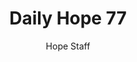 ---
image: /assets/img/daily-hope-default-artwork.png
title: Daily Hope 77
number: 77
categories:
  - Daily Hope
author: Hope Staff
notes: Daily Hope 77
embed: >-
  <iframe style="border-radius:12px" src="https://open.spotify.com/embed/episode/1o4YZW17Co9BUI7GQf9jBt?utm_source=generator" width="100%" height="352" frameBorder="0" allowfullscreen="" allow="autoplay; clipboard-write; encrypted-media; fullscreen; picture-in-picture" loading="lazy"></iframe>
---